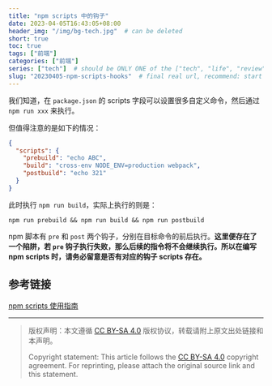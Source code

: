 ```yaml
---
title: "npm scripts 中的钩子"
date: 2023-04-05T16:43:05+08:00
header_img: "/img/bg-tech.jpg"  # can be deleted
short: true
toc: true
tags: ["前端"]
categories: ["前端"]
series: ["tech"]  # should be ONLY ONE of the ["tech", "life", "review"]
slug: "20230405-npm-scripts-hooks"  # final real url, recommend: start by date, follow lower case words with hyphen splitter. E.g., `20230316-text-title`
---
```


我们知道，在 `package.json` 的 scripts 字段可以设置很多自定义命令，然后通过 `npm run xxx` 来执行。

但值得注意的是如下的情况：

```json
{
  "scripts": {
    "prebuild": "echo ABC",
    "build": "cross-env NODE_ENV=production webpack",
    "postbuild": "echo 321"
  }
}
```

此时执行 `npm run build`，实际上执行的则是：
```shell
npm run prebuild && npm run build && npm run postbuild
```

npm 脚本有 `pre` 和 `post` 两个钩子，分别在目标命令的前后执行。**这里便存在了一个陷阱，若 `pre` 钩子执行失败，那么后续的指令将不会继续执行。所以在编写 npm scripts 时，请务必留意是否有对应的钩子 scripts 存在。**

## 参考链接

[npm scripts 使用指南](https://www.ruanyifeng.com/blog/2016/10/npm_scripts.html)

---

> 版权声明：本文遵循 [CC BY-SA 4.0](https://creativecommons.org/licenses/by-sa/4.0/deed.zh) 版权协议，转载请附上原文出处链接和本声明。
>
> Copyright statement: This article follows the [CC BY-SA 4.0](https://creativecommons.org/licenses/by-sa/4.0/deed.en) copyright agreement. For reprinting, please attach the original source link and this statement.
